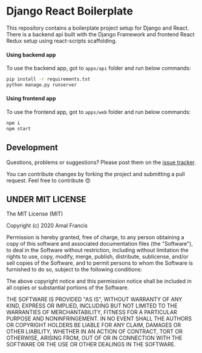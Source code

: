 Django React Boilerplate
========

This repository contains a boilerplate project setup for Django and React. There is a backend api built with the Django Framework and frontend React Redux setup using react-scripts scaffolding.

#### Using backend app

To use the backend app, got to ```apps/api``` folder and run below commands:

```sh
pip install -r requirements.txt
python manage.py runserver
```

#### Using frontend app

To use the frontend app, got to ```apps/web``` folder and run below commands:

```sh
npm i
npm start
```

## Development
Questions, problems or suggestions? Please post them on the [issue tracker](https://github.com/amalfra/django-react-boilerplate/issues).

You can contribute changes by forking the project and submitting a pull request. Feel free to contribute :heart_eyes:

## UNDER MIT LICENSE

The MIT License (MIT)

Copyright (c) 2020 Amal Francis

Permission is hereby granted, free of charge, to any person obtaining a copy of this software and associated documentation files (the "Software"), to deal in the Software without restriction, including without limitation the rights to use, copy, modify, merge, publish, distribute, sublicense, and/or sell copies of the Software, and to permit persons to whom the Software is furnished to do so, subject to the following conditions:

The above copyright notice and this permission notice shall be included in all copies or substantial portions of the Software.

THE SOFTWARE IS PROVIDED "AS IS", WITHOUT WARRANTY OF ANY KIND, EXPRESS OR IMPLIED, INCLUDING BUT NOT LIMITED TO THE WARRANTIES OF MERCHANTABILITY, FITNESS FOR A PARTICULAR PURPOSE AND NONINFRINGEMENT. IN NO EVENT SHALL THE AUTHORS OR COPYRIGHT HOLDERS BE LIABLE FOR ANY CLAIM, DAMAGES OR OTHER LIABILITY, WHETHER IN AN ACTION OF CONTRACT, TORT OR OTHERWISE, ARISING FROM, OUT OF OR IN CONNECTION WITH THE SOFTWARE OR THE USE OR OTHER DEALINGS IN THE SOFTWARE.

